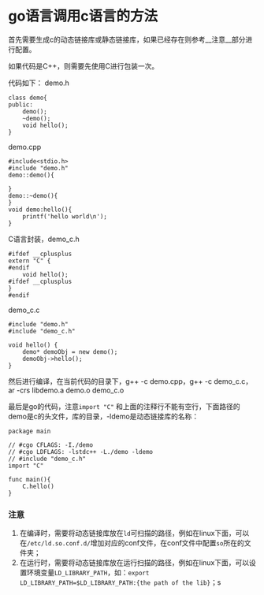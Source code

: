 # go语言调用c语言的方法

首先需要生成c的动态链接库或静态链接库，如果已经存在则参考__注意__部分进行配置。

如果代码是C++，则需要先使用C进行包装一次。

代码如下：
demo.h
```
class demo{
public:
    demo();
    ~demo();
    void hello();
}
```

demo.cpp
```
#include<stdio.h>
#include "demo.h"
demo::demo(){

}
demo::~demo(){
}
void demo:hello(){
    printf('hello world\n');
}
```
C语言封装，demo_c.h
```
#ifdef __cplusplus
extern "C" {
#endif
    void hello();
#ifdef __cplusplus
}
#endif
```
demo_c.c
```
#include "demo.h"
#include "demo_c.h"

void hello() {
    demo* demoObj = new demo();
    demoObj->hello();
}
```
然后进行编译，在当前代码的目录下，g++ -c demo.cpp，g++ -c demo_c.c，ar -crs libdemo.a demo.o demo_c.o

最后是go的代码，注意`import "C"` 和上面的注释行不能有空行，下面路径的demo是c的头文件，库的目录，-ldemo是动态链接库的名称：
```
package main

// #cgo CFLAGS: -I./demo
// #cgo LDFLAGS: -lstdc++ -L./demo -ldemo
// #include "demo_c.h"
import "C"

func main(){
    C.hello()
}
```

### 注意
1. 在编译时，需要将动态链接库放在`ld`可扫描的路径，例如在linux下面，可以在`/etc/ld.so.conf.d/`增加对应的conf文件，在conf文件中配置`so`所在的文件夹；
2. 在运行时，需要将动态链接库放在运行扫描的路径，例如在linux下面，可以设置环境变量`LD_LIBRARY_PATH`，如：`export LD_LIBRARY_PATH=$LD_LIBRARY_PATH:{the path of the lib}`；s